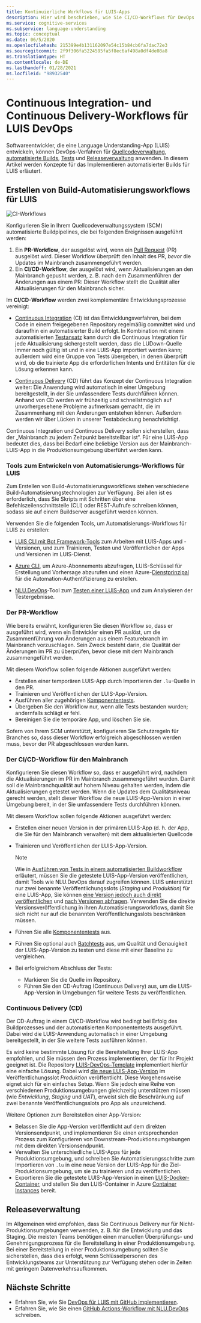 ```yaml
---
title: Kontinuierliche Workflows für LUIS-Apps
description: Hier wird beschrieben, wie Sie CI/CD-Workflows für DevOps für Language Understanding Intelligent Service (LUIS) implementieren.
ms.service: cognitive-services
ms.subservice: language-understanding
ms.topic: conceptual
ms.date: 06/5/2020
ms.openlocfilehash: 215399e4b131162097e54c15b84cb6fa7dac72e3
ms.sourcegitcommit: 2f9f306fa5224595fa5f8ec6af498a0df4de08a8
ms.translationtype: HT
ms.contentlocale: de-DE
ms.lasthandoff: 01/28/2021
ms.locfileid: "98932540"
---
```

# <a name="continuous-integration-and-continuous-delivery-workflows-for-luis-devops"></a>Continuous Integration- und Continuous Delivery-Workflows für LUIS DevOps

Softwareentwickler, die eine Language Understanding-App (LUIS) entwickeln, können DevOps-Verfahren für [Quellcodeverwaltung](luis-concept-devops-sourcecontrol.md), [automatisierte Builds](luis-concept-devops-automation.md), [Tests](luis-concept-devops-testing.md) und [Releaseverwaltung](luis-concept-devops-automation.md#release-management) anwenden. In diesem Artikel werden Konzepte für das Implementieren automatisierter Builds für LUIS erläutert.

## <a name="build-automation-workflows-for-luis"></a>Erstellen von Build-Automatisierungsworkflows für LUIS

![CI-Workflows](./media/luis-concept-devops-automation/luis-automation.png)

Konfigurieren Sie in Ihrem Quellcodeverwaltungssystem (SCM) automatisierte Buildpipelines, die bei folgenden Ereignissen ausgeführt werden:

1. Ein **PR-Workflow**, der ausgelöst wird, wenn ein [Pull Request](https://help.github.com/github/collaborating-with-issues-and-pull-requests/about-pull-requests) (PR) ausgelöst wird. Dieser Workflow überprüft den Inhalt des PR, *bevor* die Updates im Mainbranch zusammengeführt werden.
1. Ein **CI/CD-Workflow**, der ausgelöst wird, wenn Aktualisierungen an den Mainbranch gepusht werden, z. B. nach dem Zusammenführen der Änderungen aus einem PR: Dieser Workflow stellt die Qualität aller Aktualisierungen für den Mainbranch sicher.

Im **CI/CD-Workflow** werden zwei komplementäre Entwicklungsprozesse vereinigt:

* [Continuous Integration](/azure/devops/learn/what-is-continuous-integration) (CI) ist das Entwicklungsverfahren, bei dem Code in einem freigegebenen Repository regelmäßig committet wird und daraufhin ein automatisierter Build erfolgt. In Kombination mit einem automatisierten [Testansatz](luis-concept-devops-testing.md) kann durch die Continuous Integration für jede Aktualisierung sichergestellt werden, dass die LUDown-Quelle immer noch gültig ist und in eine LUIS-App importiert werden kann; außerdem wird eine Gruppe von Tests übergeben, in denen überprüft wird, ob die trainierte App die erforderlichen Intents und Entitäten für die Lösung erkennen kann.

* [Continuous Delivery](/azure/devops/learn/what-is-continuous-delivery) (CD) führt das Konzept der Continuous Integration weiter: Die Anwendung wird automatisch in einer Umgebung bereitgestellt, in der Sie umfassendere Tests durchführen können. Anhand von CD werden wir frühzeitig und schnellstmöglich auf unvorhergesehene Probleme aufmerksam gemacht, die im Zusammenhang mit den Änderungen entstehen können. Außerdem werden wir über Lücken in unserer Testabdeckung benachrichtigt.

Continuous Integration und Continuous Delivery sollen sicherstellen, dass der „Mainbranch zu jedem Zeitpunkt bereitstellbar ist“. Für eine LUIS-App bedeutet dies, dass bei Bedarf eine beliebige Version aus der Mainbranch-LUIS-App in die Produktionsumgebung überführt werden kann.

### <a name="tools-for-building-automation-workflows-for-luis"></a>Tools zum Entwickeln von Automatisierungs-Workflows für LUIS

Zum Erstellen von Build-Automatisierungsworkflows stehen verschiedene Build-Automatisierungstechnologien zur Verfügung. Bei allen ist es erforderlich, dass Sie Skripts mit Schritten über eine Befehlszeilenschnittstelle (CLI) oder REST-Aufrufe schreiben können, sodass sie auf einem Buildserver ausgeführt werden können.

Verwenden Sie die folgenden Tools, um Automatisierungs-Workflows für LUIS zu erstellen:

* [LUIS CLI mit Bot Framework-Tools](https://github.com/microsoft/botbuilder-tools/tree/master/packages/LUIS) zum Arbeiten mit LUIS-Apps und -Versionen, und zum Trainieren, Testen und Veröffentlichen der Apps und Versionen im LUIS-Dienst.

* [Azure CLI](/cli/azure/), um Azure-Abonnements abzufragen, LUIS-Schlüssel für Erstellung und Vorhersage abzurufen und einen Azure-[Dienstprinzipal](/cli/azure/ad/sp) für die Automation-Authentifizierung zu erstellen.

* [NLU.DevOps](https://github.com/microsoft/NLU.DevOps)-Tool zum [Testen einer LUIS-App](luis-concept-devops-testing.md) und zum Analysieren der Testergebnisse.

### <a name="the-pr-workflow"></a>Der PR-Workflow

Wie bereits erwähnt, konfigurieren Sie diesen Workflow so, dass er ausgeführt wird, wenn ein Entwickler einen PR auslöst, um die Zusammenführung von Änderungen aus einem Featurebranch im Mainbranch vorzuschlagen. Sein Zweck besteht darin, die Qualität der Änderungen im PR zu überprüfen, bevor diese mit dem Mainbranch zusammengeführt werden.

Mit diesem Workflow sollen folgende Aktionen ausgeführt werden:

* Erstellen einer temporären LUIS-App durch Importieren der `.lu`-Quelle in den PR.
* Trainieren und Veröffentlichen der LUIS-App-Version.
* Ausführen aller zugehörigen [Komponententests](luis-concept-devops-testing.md).
* Übergeben Sie den Workflow nur, wenn alle Tests bestanden wurden; andernfalls schlägt er fehl.
* Bereinigen Sie die temporäre App, und löschen Sie sie.

Sofern von Ihrem SCM unterstützt, konfigurieren Sie Schutzregeln für Branches so, dass dieser Workflow erfolgreich abgeschlossen werden muss, bevor der PR abgeschlossen werden kann.

### <a name="the-main-branch-cicd-workflow"></a>Der CI/CD-Workflow für den Mainbranch

Konfigurieren Sie diesen Workflow so, dass er ausgeführt wird, nachdem die Aktualisierungen im PR im Mainbranch zusammengeführt wurden. Damit soll die Mainbranchqualität auf hohem Niveau gehalten werden, indem die Aktualisierungen getestet werden. Wenn die Updates dem Qualitätsniveau gerecht werden, stellt dieser Workflow die neue LUIS-App-Version in einer Umgebung bereit, in der Sie umfassendere Tests durchführen können.

Mit diesem Workflow sollen folgende Aktionen ausgeführt werden:

* Erstellen einer neuen Version in der primären LUIS-App (d. h. der App, die Sie für den Mainbranch verwalten) mit dem aktualisierten Quellcode

* Trainieren und Veröffentlichen der LUIS-App-Version.

  > [!NOTE]
  > Wie in [Ausführen von Tests in einem automatisierten Buildworkflow](luis-concept-devops-testing.md#running-tests-in-an-automated-build-workflow) erläutert, müssen Sie die getestete LUIS-App-Version veröffentlichen, damit Tools wie NLU.DevOps darauf zugreifen können. LUIS unterstützt nur zwei benannte Veröffentlichungsslots (*Staging* und *Produktion*) für eine LUIS-App, Sie können [eine Version jedoch auch direkt veröffentlichen](https://github.com/microsoft/botframework-cli/blob/master/packages/luis/README.md#bf-luisapplicationpublish) und [nach Versionen abfragen](./luis-migration-api-v3.md#changes-by-slot-name-and-version-name). Verwenden Sie die direkte Versionsveröffentlichung in ihren Automatisierungsworkflows, damit Sie sich nicht nur auf die benannten Veröffentlichungsslots beschränken müssen.

* Führen Sie alle [Komponententests](luis-concept-devops-testing.md) aus.

* Führen Sie optional auch [Batchtests](luis-concept-devops-testing.md#how-to-do-unit-testing-and-batch-testing) aus, um Qualität und Genauigkeit der LUIS-App-Version zu testen und diese mit einer Baseline zu vergleichen.

* Bei erfolgreichem Abschluss der Tests:
  * Markieren Sie die Quelle im Repository.
  * Führen Sie den CD-Auftrag (Continuous Delivery) aus, um die LUIS-App-Version in Umgebungen für weitere Tests zu veröffentlichen.

### <a name="continuous-delivery-cd"></a>Continuous Delivery (CD)

Der CD-Auftrag in einem CI/CD-Workflow wird bedingt bei Erfolg des Buildprozesses und der automatisierten Komponententests ausgeführt. Dabei wird die LUIS-Anwendung automatisch in einer Umgebung bereitgestellt, in der Sie weitere Tests ausführen können.

Es wird keine bestimmte Lösung für die Bereitstellung Ihrer LUIS-App empfohlen, und Sie müssen den Prozess implementieren, der für Ihr Projekt geeignet ist. Die Repository [LUIS-DevOps-Template](https://github.com/Azure-Samples/LUIS-DevOps-Template) implementiert hierfür eine einfache Lösung. Dabei wird [die neue LUIS-App-Version](./luis-how-to-publish-app.md) im Veröffentlichungsslot *Produktion* veröffentlicht. Diese Vorgehensweise eignet sich für ein einfaches Setup. Wenn Sie jedoch eine Reihe von verschiedenen Produktionsumgebungen gleichzeitig unterstützen müssen (wie *Entwicklung*, *Staging* und *UAT*), erweist sich die Beschränkung auf zwei benannte Veröffentlichungsslots pro App als unzureichend.

Weitere Optionen zum Bereitstellen einer App-Version:

* Belassen Sie die App-Version veröffentlicht auf dem direkten Versionsendpunkt, und implementieren Sie einen entsprechenden Prozess zum Konfigurieren von Downstream-Produktionsumgebungen mit dem direkten Versionsendpunkt.
* Verwalten Sie unterschiedliche LUIS-Apps für jede Produktionsumgebung, und schreiben Sie Automatisierungsschritte zum Importieren von `.lu` in eine neue Version der LUIS-App für die Ziel-Produktionsumgebung, um sie zu trainieren und zu veröffentlichen.
* Exportieren Sie die getestete LUIS-App-Version in einen [LUIS-Docker-Container](./luis-container-howto.md?tabs=v3), und stellen Sie den LUIS-Container in Azure [Container Instances](../../container-instances/index.yml) bereit.

## <a name="release-management"></a>Releaseverwaltung

Im Allgemeinen wird empfohlen, dass Sie Continuous Delivery nur für Nicht-Produktionsumgebungen verwenden, z. B. für die Entwicklung und das Staging. Die meisten Teams benötigen einen manuellen Überprüfungs- und Genehmigungsprozess für die Bereitstellung in einer Produktionsumgebung. Bei einer Bereitstellung in einer Produktionsumgebung sollten Sie sicherstellen, dass dies erfolgt, wenn Schlüsselpersonen des Entwicklungsteams zur Unterstützung zur Verfügung stehen oder in Zeiten mit geringem Datenverkehrsaufkommen.

## <a name="next-steps"></a>Nächste Schritte

* Erfahren Sie, wie Sie [DevOps für LUIS mit GitHub implementieren](luis-how-to-devops-with-github.md).
* Erfahren Sie, wie Sie einen [GitHub Actions-Workflow mit NLU.DevOps](https://github.com/Azure-Samples/LUIS-DevOps-Template/blob/master/docs/4-pipeline.md) schreiben.

